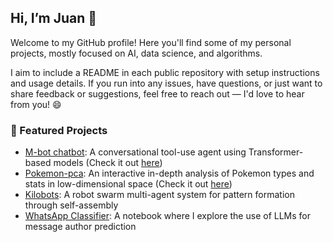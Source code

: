## Hi, I’m Juan 👋
Welcome to my GitHub profile!
Here you'll find some of my personal projects, mostly focused on AI, data science, and algorithms.

I aim to include a README in each public repository with setup instructions and usage details.
If you run into any issues, have questions, or just want to share feedback or suggestions, feel free to reach out — I'd love to hear from you! 😄

### 📌 Featured Projects
- [M-bot chatbot](https://github.com/jeizaguerri/m-bot): A conversational tool-use agent using Transformer-based models (Check it out [here](https://huggingface.co/spaces/jeizaguerri/m-bot))
- [Pokemon-pca](https://github.com/jeizaguerri/pokemon-pca): An interactive in-depth analysis of Pokemon types and stats in low-dimensional space (Check it out [here](https://pokemon-pca.streamlit.app/))
- [Kilobots](https://github.com/jeizaguerri/kilobots): A robot swarm multi-agent system for pattern formation through self-assembly
- [WhatsApp Classifier](https://github.com/jeizaguerri/whatsapp-classifier): A notebook where I explore the use of LLMs for message author prediction
